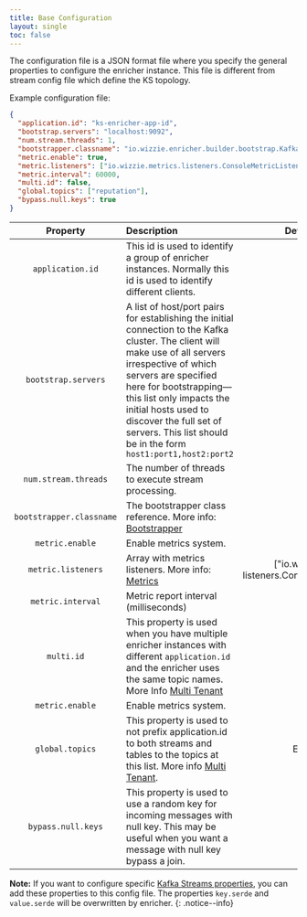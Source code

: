 ```yaml
---
title: Base Configuration
layout: single
toc: false
---
```


The configuration file is a JSON format file where you specify the general properties to configure the enricher instance. This file is different from stream config file which define the KS topology.

Example configuration file:

```json
{
  "application.id": "ks-enricher-app-id",
  "bootstrap.servers": "localhost:9092",
  "num.stream.threads": 1,
  "bootstrapper.classname": "io.wizzie.enricher.builder.bootstrap.KafkaBootstrapper",
  "metric.enable": true,
  "metric.listeners": ["io.wizzie.metrics.listeners.ConsoleMetricListener"],
  "metric.interval": 60000,
  "multi.id": false,
  "global.topics": ["reputation"],
  "bypass.null.keys": true
}
```

| Property    | Description     |  Default Value|
|:-------------:|:-----------------------------|:-------------:|
| `application.id`      | This id is used to identify a group of enricher instances. Normally this id is used to identify different clients.      |  - |
| `bootstrap.servers`      | A list of host/port pairs for establishing the initial connection to the Kafka cluster. The client will make use of all servers irrespective of which servers are specified here for bootstrapping—this list only impacts the initial hosts used to discover the full set of servers. This list should be in the form `host1:port1,host2:port2`      | - |
| `num.stream.threads`      | The number of threads to execute stream processing.      | 1 |
| `bootstrapper.classname`      | The bootstrapper class reference. More info: [Bootstrapper](http://wizzie-io.github.io/enricher/bootstrapper)       | - |
| `metric.enable`      | Enable metrics system.      | false |
| `metric.listeners`      | Array with metrics listeners. More info: [Metrics](https://github.com/wizzie-io/metrics-library/tree/master/src/main/java/io/wizzie/metrics/listeners)      | ["io.wizzie.metrics. listeners.ConsoleMetricListener"] |
| `metric.interval`      | Metric report interval (milliseconds)      |  60000 |
| `multi.id`      | This property is used when you have multiple enricher instances with different `application.id` and the enricher uses the same topic names. More Info [Multi Tenant](http://wizzie-io.github.io/enricher/configuration/multi_tenant.html)      |  false |
| `metric.enable`      | Enable metrics system.      | false |
| `global.topics`      | This property is used to not prefix application.id to both streams and tables to the topics at this list. More info [Multi Tenant](http://wizzie-io.github.io/enricher/configuration/multi_tenant.html).   | Empty list. |
| `bypass.null.keys`      | This property is used to use a random key for incoming messages with null key. This may be useful when you want a message with null key bypass a join.  | false |

**Note:** If you want to configure specific [Kafka Streams properties](http://kafka.apache.org/documentation#streamsconfigs), you can add these properties to this config file. The properties `key.serde` and `value.serde` will be overwritten by enricher. 
{: .notice--info}
